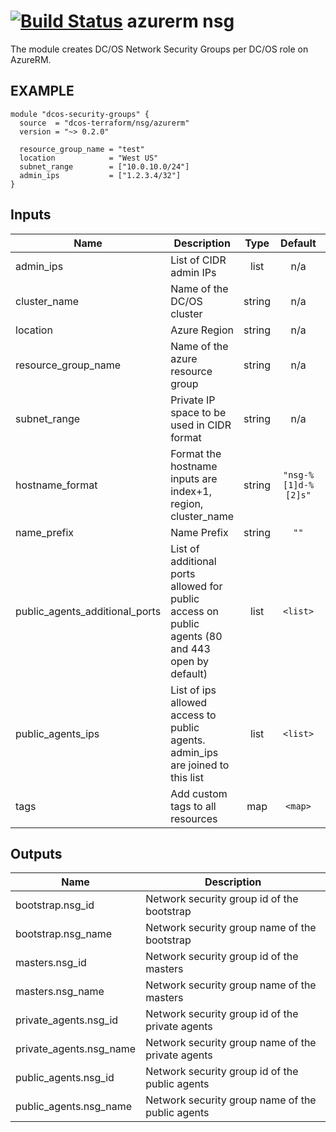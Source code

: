 [![Build Status](https://jenkins-terraform.mesosphere.com/service/dcos-terraform-jenkins/job/dcos-terraform/job/terraform-azurerm-nsg/job/master/badge/icon)](https://jenkins-terraform.mesosphere.com/service/dcos-terraform-jenkins/job/dcos-terraform/job/terraform-azurerm-nsg/job/master/)
azurerm nsg
===========
The module creates DC/OS Network Security Groups per DC/OS role on AzureRM.

EXAMPLE
-------

```hcl
module "dcos-security-groups" {
  source  = "dcos-terraform/nsg/azurerm"
  version = "~> 0.2.0"

  resource_group_name = "test"
  location            = "West US"
  subnet_range        = ["10.0.10.0/24"]
  admin_ips           = ["1.2.3.4/32"]
}
```

## Inputs

| Name | Description | Type | Default | Required |
|------|-------------|:----:|:-----:|:-----:|
| admin\_ips | List of CIDR admin IPs | list | n/a | yes |
| cluster\_name | Name of the DC/OS cluster | string | n/a | yes |
| location | Azure Region | string | n/a | yes |
| resource\_group\_name | Name of the azure resource group | string | n/a | yes |
| subnet\_range | Private IP space to be used in CIDR format | string | n/a | yes |
| hostname\_format | Format the hostname inputs are index+1, region, cluster_name | string | `"nsg-%[1]d-%[2]s"` | no |
| name\_prefix | Name Prefix | string | `""` | no |
| public\_agents\_additional\_ports | List of additional ports allowed for public access on public agents (80 and 443 open by default) | list | `<list>` | no |
| public\_agents\_ips | List of ips allowed access to public agents. admin_ips are joined to this list | list | `<list>` | no |
| tags | Add custom tags to all resources | map | `<map>` | no |

## Outputs

| Name | Description |
|------|-------------|
| bootstrap.nsg\_id | Network security group id of the bootstrap |
| bootstrap.nsg\_name | Network security group name of the bootstrap |
| masters.nsg\_id | Network security group id of the masters |
| masters.nsg\_name | Network security group name of the masters |
| private\_agents.nsg\_id | Network security group id of the private agents |
| private\_agents.nsg\_name | Network security group name of the private agents |
| public\_agents.nsg\_id | Network security group id of the public agents |
| public\_agents.nsg\_name | Network security group name of the public agents |

